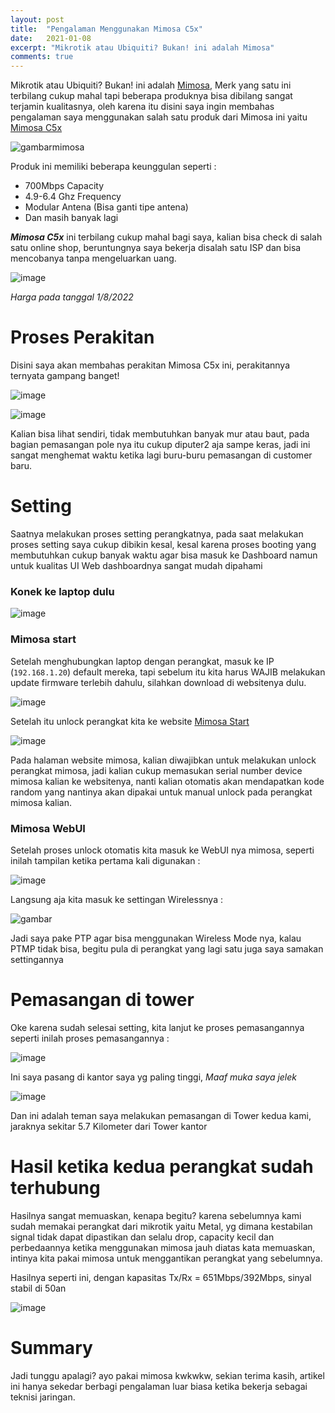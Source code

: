 ```yaml
---
layout: post
title:  "Pengalaman Menggunakan Mimosa C5x"
date:   2021-01-08
excerpt: "Mikrotik atau Ubiquiti? Bukan! ini adalah Mimosa"
comments: true
---
```


Mikrotik atau Ubiquiti? Bukan! ini adalah [Mimosa](https://mimosa.co), Merk yang satu ini terbilang cukup mahal tapi beberapa produknya bisa dibilang sangat terjamin kualitasnya, oleh karena itu disini saya ingin membahas pengalaman saya menggunakan salah satu produk dari Mimosa ini yaitu [Mimosa C5x](https://mimosa.co/product/c5x)

![gambarmimosa](https://mimosa.co/uploads/C5x-homepage.jpg)

Produk ini memiliki beberapa keunggulan seperti :
- 700Mbps Capacity
- 4.9-6.4 Ghz Frequency
- Modular Antena (Bisa ganti tipe antena)
- Dan masih banyak lagi

***Mimosa C5x*** ini terbilang cukup mahal bagi saya, kalian bisa check di salah satu online shop, beruntungnya saya bekerja disalah satu ISP dan bisa mencobanya tanpa mengeluarkan uang.

![image](https://user-images.githubusercontent.com/10250068/148916034-cb240853-d85f-4ab9-893a-2156e9d5f69e.png)

*Harga pada tanggal 1/8/2022*

# Proses Perakitan

Disini saya akan membahas perakitan Mimosa C5x ini, perakitannya ternyata gampang banget!

![image](https://user-images.githubusercontent.com/10250068/148916923-b1e3d1ba-ec78-4c3e-943a-7f806b35d38b.png)

![image](https://user-images.githubusercontent.com/10250068/148917009-3fbcd95b-46a7-4bab-99e3-88a95a26b471.png)

Kalian bisa lihat sendiri, tidak membutuhkan banyak mur atau baut, pada bagian pemasangan pole nya itu cukup diputer2 aja sampe keras, jadi ini sangat menghemat waktu ketika lagi buru-buru pemasangan di customer baru.

# Setting

Saatnya melakukan proses setting perangkatnya, pada saat melakukan proses setting saya cukup dibikin kesal, kesal karena proses booting yang membutuhkan cukup banyak waktu agar bisa masuk ke Dashboard namun untuk kualitas UI Web dashboardnya sangat mudah dipahami

### Konek ke laptop dulu

![image](https://user-images.githubusercontent.com/10250068/148917948-4b1c22b5-bcf7-4b8d-995a-0a4445939654.png)

### Mimosa start

Setelah menghubungkan laptop dengan perangkat, masuk ke IP (`192.168.1.20`) default mereka, tapi sebelum itu kita harus WAJIB melakukan update firmware terlebih dahulu, silahkan download di websitenya dulu.

![image](https://user-images.githubusercontent.com/10250068/148918846-aab5943e-ffa1-4f86-a5b9-6960fa8b6b9e.png)

Setelah itu unlock perangkat kita ke website [Mimosa Start](https://mimosa.co/start)

![image](https://user-images.githubusercontent.com/10250068/148918348-950e1fbb-9ac6-4d52-b36b-b9a275e06122.png)

Pada halaman website mimosa, kalian diwajibkan untuk melakukan unlock perangkat mimosa, jadi kalian cukup memasukan serial number device mimosa kalian ke websitenya, nanti kalian otomatis akan mendapatkan kode random yang nantinya akan dipakai untuk manual unlock pada perangkat mimosa kalian.

### Mimosa WebUI

Setelah proses unlock otomatis kita masuk ke WebUI nya mimosa, seperti inilah tampilan ketika pertama kali digunakan :

![image](https://cdn.discordapp.com/attachments/874251888357441537/930360529514553344/Screenshot_173.png)

Langsung aja kita masuk ke settingan Wirelessnya :

![gambar](https://cdn.discordapp.com/attachments/874251888357441537/930360529933971476/Screenshot_174.png)

Jadi saya pake PTP agar bisa menggunakan Wireless Mode nya, kalau PTMP tidak bisa, begitu pula di perangkat yang lagi satu juga saya samakan settingannya

# Pemasangan di tower

Oke karena sudah selesai setting, kita lanjut ke proses pemasangannya seperti inilah proses pemasangannya :

![image](https://user-images.githubusercontent.com/10250068/148920168-25035c9b-b5a0-45f8-9941-2c8595635317.png)

Ini saya pasang di kantor saya yg paling tinggi, *Maaf muka saya jelek*

![image](https://user-images.githubusercontent.com/10250068/148920293-e05411d1-1809-435b-85ae-85b4868182a4.png)

Dan ini adalah teman saya melakukan pemasangan di Tower kedua kami, jaraknya sekitar 5.7 Kilometer dari Tower kantor

# Hasil ketika kedua perangkat sudah terhubung

Hasilnya sangat memuaskan, kenapa begitu? karena sebelumnya kami sudah memakai perangkat dari mikrotik yaitu Metal, yg dimana kestabilan signal tidak dapat dipastikan dan selalu drop, capacity kecil dan perbedaannya ketika menggunakan mimosa jauh diatas kata memuaskan, intinya kita pakai mimosa untuk menggantikan perangkat yang sebelumnya.

Hasilnya seperti ini, dengan kapasitas Tx/Rx = 651Mbps/392Mbps, sinyal stabil di 50an

![image](https://user-images.githubusercontent.com/10250068/148921144-e76467b0-44c7-494b-84e1-8f36e6a18476.png)

# Summary

Jadi tunggu apalagi? ayo pakai mimosa kwkwkw, sekian terima kasih, artikel ini hanya sekedar berbagi pengalaman luar biasa ketika bekerja sebagai teknisi jaringan.

